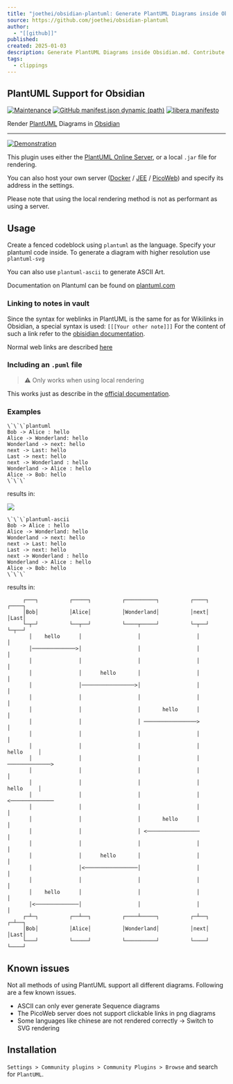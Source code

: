 ```yaml
---
title: "joethei/obsidian-plantuml: Generate PlantUML Diagrams inside Obsidian.md"
source: https://github.com/joethei/obsidian-plantuml
author:
  - "[[github]]"
published: 
created: 2025-01-03
description: Generate PlantUML Diagrams inside Obsidian.md. Contribute to joethei/obsidian-plantuml development by creating an account on GitHub.
tags:
  - clippings
---
```

## PlantUML Support for Obsidian

[![Maintenance](https://camo.githubusercontent.com/0c5216738e4616d93a89ef9969dbbb2ef5ecf2ed70044d6a1f6e8c3380958f2c/68747470733a2f2f696d672e736869656c64732e696f2f6d61696e74656e616e63652f7965732f32303234)](https://camo.githubusercontent.com/0c5216738e4616d93a89ef9969dbbb2ef5ecf2ed70044d6a1f6e8c3380958f2c/68747470733a2f2f696d672e736869656c64732e696f2f6d61696e74656e616e63652f7965732f32303234) [![GitHub manifest.json dynamic (path)](https://camo.githubusercontent.com/b2b34076f79ad49fdcb6dc9104fbe48f4f326e6a6a485c7d2b9b451aef3a9152/68747470733a2f2f696d672e736869656c64732e696f2f6769746875622f6d616e69666573742d6a736f6e2f6d696e41707056657273696f6e2f6a6f65746865692f6f6273696469616e2d706c616e74756d6c3f6c6162656c3d6c6f77657374253230737570706f7274656425323061707025323076657273696f6e)](https://camo.githubusercontent.com/b2b34076f79ad49fdcb6dc9104fbe48f4f326e6a6a485c7d2b9b451aef3a9152/68747470733a2f2f696d672e736869656c64732e696f2f6769746875622f6d616e69666573742d6a736f6e2f6d696e41707056657273696f6e2f6a6f65746865692f6f6273696469616e2d706c616e74756d6c3f6c6162656c3d6c6f77657374253230737570706f7274656425323061707025323076657273696f6e) [![libera manifesto](https://camo.githubusercontent.com/08fba251e5f3978248d098e9212cd8cbeac1974d7d9e0275701d097009b358fa/68747470733a2f2f696d672e736869656c64732e696f2f62616467652f6c69626572612d6d616e69666573746f2d6c69676874677265792e737667)](https://liberamanifesto.com/)

Render [PlantUML](https://plantuml.com/) Diagrams in [Obsidian](https://obsidian.md/)

---

[![Demonstration](https://camo.githubusercontent.com/4c44eccaa255660fa2fccc37c51a38afe653cece9ffb4646a466b7df6ab143ef/68747470733a2f2f692e6a6f65746865692e73706163652f633543567030615836682e676966)](https://camo.githubusercontent.com/4c44eccaa255660fa2fccc37c51a38afe653cece9ffb4646a466b7df6ab143ef/68747470733a2f2f692e6a6f65746865692e73706163652f633543567030615836682e676966)

This plugin uses either the [PlantUML Online Server](https://plantuml.com/server), or a local `.jar` file for rendering.

You can also host your own server ([Docker](https://hub.docker.com/r/plantuml/plantuml-server) / [JEE](https://plantuml.com/de/server) / [PicoWeb](https://plantuml.com/de/picoweb)) and specify its address in the settings.

Please note that using the local rendering method is not as performant as using a server.

## Usage

Create a fenced codeblock using `plantuml` as the language. Specify your plantuml code inside. To generate a diagram with higher resolution use `plantuml-svg`

You can also use `plantuml-ascii` to generate ASCII Art.

Documentation on Plantuml can be found on [plantuml.com](https://plantuml.com/)

### Linking to notes in vault

Since the syntax for weblinks in PlantUML is the same for as for Wikilinks in Obsidian, a special syntax is used: `[[[Your other note]]]` For the content of such a link refer to the [obisidian documentation](https://help.obsidian.md/How+to/Internal+link).

Normal web links are described [here](https://plantuml.com/de/link)

### Including an `.puml` file

> ⚠️ Only works when using local rendering

This works just as describe in the [official documentation](https://plantuml.com/de/preprocessing#393335a6fd28a804).

### Examples

```
\`\`\`plantuml
Bob -> Alice : hello
Alice -> Wonderland: hello
Wonderland -> next: hello
next -> Last: hello
Last -> next: hello
next -> Wonderland : hello
Wonderland -> Alice : hello
Alice -> Bob: hello
\`\`\`
```

results in:

[![](https://camo.githubusercontent.com/139a9dbcf893a4deaa07353595f1b63b2d5fbc4caa6401c19e1931c5de304116/687474703a2f2f7777772e706c616e74756d6c2e636f6d2f706c616e74756d6c2f706e672f5379664645684830722d78473069555370454a4b476d6b6933597438494374396f555332796f35497556627641516235454f6276414e315058313134494c7667484762534b5734384730384741505f344f624766613031314e53574d6532583149413278367734366f5572305f79366130303030)](https://camo.githubusercontent.com/139a9dbcf893a4deaa07353595f1b63b2d5fbc4caa6401c19e1931c5de304116/687474703a2f2f7777772e706c616e74756d6c2e636f6d2f706c616e74756d6c2f706e672f5379664645684830722d78473069555370454a4b476d6b6933597438494374396f555332796f35497556627641516235454f6276414e315058313134494c7667484762534b5734384730384741505f344f624766613031314e53574d6532583149413278367734366f5572305f79366130303030)

```
\`\`\`plantuml-ascii
Bob -> Alice : hello
Alice -> Wonderland: hello
Wonderland -> next: hello
next -> Last: hello
Last -> next: hello
next -> Wonderland : hello
Wonderland -> Alice : hello
Alice -> Bob: hello
\`\`\`
```

results in:

```
     ┌───┐          ┌─────┐          ┌──────────┐          ┌────┐          ┌────┐
     │Bob│          │Alice│          │Wonderland│          │next│          │Last│
     └─┬─┘          └──┬──┘          └────┬─────┘          └─┬──┘          └─┬──┘
       │    hello      │                  │                  │               │   
       │──────────────>│                  │                  │               │   
       │               │                  │                  │               │   
       │               │      hello       │                  │               │   
       │               │─────────────────>│                  │               │   
       │               │                  │                  │               │   
       │               │                  │       hello      │               │   
       │               │                  │ ─────────────────>               │   
       │               │                  │                  │               │   
       │               │                  │                  │     hello     │   
       │               │                  │                  │ ──────────────>   
       │               │                  │                  │               │   
       │               │                  │                  │     hello     │   
       │               │                  │                  │ <──────────────   
       │               │                  │                  │               │   
       │               │                  │       hello      │               │   
       │               │                  │ <─────────────────               │   
       │               │                  │                  │               │   
       │               │      hello       │                  │               │   
       │               │<─────────────────│                  │               │   
       │               │                  │                  │               │   
       │    hello      │                  │                  │               │   
       │<──────────────│                  │                  │               │   
     ┌─┴─┐          ┌──┴──┐          ┌────┴─────┐          ┌─┴──┐          ┌─┴──┐
     │Bob│          │Alice│          │Wonderland│          │next│          │Last│
     └───┘          └─────┘          └──────────┘          └────┘          └────┘
```

## Known issues

Not all methods of using PlantUML support all different diagrams. Following are a few known issues.

- ASCII can only ever generate Sequence diagrams
- The PicoWeb server does not support clickable links in png diagrams
- Some languages like chinese are not rendered correctly -> Switch to SVG rendering

## Installation

`Settings > Community plugins > Community Plugins > Browse` and search for `PlantUML`.